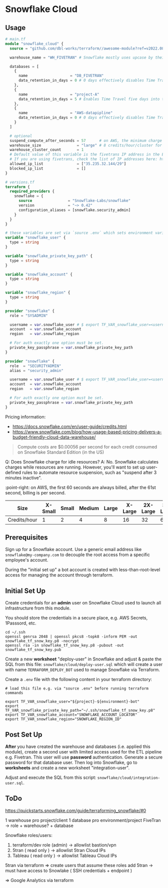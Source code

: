 # Snowflake Cloud

## Usage

```terraform
# main.tf
module "snowflake_cloud" {
  source = "github.com/dbl-works/terraform//awesome-module?ref=v2022.08.05"

  warehouse_name = "WH_FIVETRAN" # Snowflake mostly uses upcase by their convention

  databases = [
    {
      name                   = "DB_FIVETRAN"
      data_retention_in_days = 0 # 0 days effectively disables Time Travel.
    },
    {
      name                   = "project-A"
      data_retention_in_days = 5 # Enables Time Travel five days into the past.
    },
    {
      name                   = "AWS-datapipline"
      data_retention_in_days = 0 # 0 days effectively disables Time Travel.
    }
  ]

  # optional
  suspend_compute_after_seconds = 57      # on AWS, the minimum charge is 60 seconds
  warehouse_size                = "large" # 8 credits/hour/cluster for "large"
  warehouse_cluster_count       = 1
  # Default value of this variable is the fivetrans IP address in the EU region + using GCP as cloud provider
  # If you are using fivetrans, check the list of IP addresses here: https://fivetran.com/docs/getting-started/ips#euregions
  allowed_ip_list               = ["35.235.32.144/29"]
  blocked_ip_list               = []
}
```

```terraform
# versions.tf
terraform {
  required_providers {
    snowflake = {
      source                = "Snowflake-Labs/snowflake"
      version               = "~> 0.42"
      configuration_aliases = [snowflake.security_admin]
    }
  }
}

# these variables are set via `source .env` which sets environment variables.
variable "snowflake_user" {
  type = string
}

variable "snowflake_private_key_path" {
  type = string
}

variable "snowflake_account" {
  type = string
}

variable "snowflake_region" {
  type = string
}

provider "snowflake" {
  role = "SYSADMIN"

  username = var.snowflake_user # $ export TF_VAR_snowflake_user=<username>
  account  = var.snowflake_account
  region   = var.snowflake_region

  # For auth exactly one option must be set.
  private_key_passphrase = var.snowflake_private_key_path
}

provider "snowflake" {
  role  = "SECURITYADMIN"
  alias = "security_admin"

  username = var.snowflake_user # $ export TF_VAR_snowflake_user=<username>
  account  = var.snowflake_account
  region   = var.snowflake_region

  # For auth exactly one option must be set.
  private_key_passphrase = var.snowflake_private_key_path
}
```


Pricing information:
* https://docs.snowflake.com/en/user-guide/credits.html
* https://www.snowflake.com/blog/how-usage-based-pricing-delivers-a-budget-friendly-cloud-data-warehouse/

> Compute costs are $0.00056 per second for each credit consumed on Snowflake Standard Edition (in the US)

Q: Does Snowflake charge for idle resources?
A: No. Snowflake calculates charges while resources are running. However, you'll want to set up user-defined rules to automate resource suspension, such as "suspend after 3 minutes inactive".

:point-right: on AWS, the first 60 seconds are always billed, after the 61st second, billing is per second.


| Size         | X-Small | Small | Medium | Large | X-Large | 2X-Large | 3X-Large | 4X-Large |
|--------------|---------|-------|--------|-------|---------|----------|----------|----------|
| Credits/hour | 1       | 2     | 4      | 8     | 16      | 32       | 64       | 128      |



## Prerequisites

Sign up for a Snowflake account. Use a generic email address like `snowflake@my-company.com` to decouple the root access from a specific employee's account.

During the "initial set up" a bot account is created with less-than-root-level access for managing the account through terraform.



## Initial Set Up
Create credentials for an **admin** user on Snowflake Cloud used to launch all infrastructure from this module.

You should store the credentials in a secure place, e.g. AWS Secrets, 1Passsord, etc.

```shell
cd ~/.ssh
openssl genrsa 2048 | openssl pkcs8 -topk8 -inform PEM -out snowflake_tf_snow_key.p8 -nocrypt
openssl rsa -in snowflake_tf_snow_key.p8 -pubout -out snowflake_tf_snow_key.pub
```

Create a new **worksheet** "deploy-user" in Snowflake and adjust & paste the SQL from this file: `snowflake/cloud/deploy-user.sql` which will create a user with name `TERRAFORM_DEPLOY_BOT` used to manage Snowflake via Terraform.

Create a `.env` file with the following content in your terraform directory:

```shell
# load this file e.g. via "source .env" before running terraform commands

export TF_VAR_snowflake_user="${project}-${environment}-bot"
export TF_VAR_snowflake_private_key_path="~/.ssh/snowflake_tf_snow_key.p8"
export TF_VAR_snowflake_account="SNOWFLAKE_ACCOUNT_LOCATOR"
export TF_VAR_snowflake_region="SNOWFLAKE_REGION_ID"
```


## Post Set Up
**After** you have created the warehouse and databases (i.e. applied this module), create a second user with limited access used for the ETL pipeline e.g. Fivetran.
This user will use **password** authentication. Generate a secure password for that database user.
Then log into Snowflake, go to **worksheets** and create a new worksheet "integration-user".

Adjust and execute the SQL from this script: `snowflake/cloud/integration-user.sql`.


## ToDo
https://quickstarts.snowflake.com/guide/terraforming_snowflake/#0


1 warehouse pro project/client
1 database pro environment/project
FiveTran -> role + warehouse? + database

Snowflake roles/users:
1) terraform/dev role (admin) -> allowlist bastion/vpn
2) 5tran ( read only ) -> allowlist 5tran Cloud IPs
3) Tableau ( read only ) -> allowlist Tableau Cloud IPs


5tran via terraform
=> create users that assume these roles
add 5tran -> must have access to Snowlake ( SSH credentials + endpoint )


=> Google Analytics via terraform
